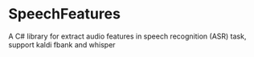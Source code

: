 # SpeechFeatures
A C# library for extract audio features in speech recognition (ASR) task, support kaldi fbank and whisper
